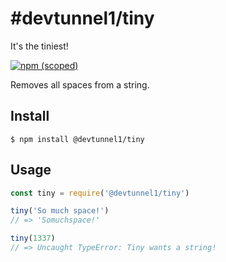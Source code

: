 # #devtunnel1/tiny

It's the tiniest!

[![npm (scoped)](https://img.shields.io/badge/npm-v1.0.0-blue)](https://github.com/devtunnel1/tiny)

Removes all spaces from a string.

## Install
```
$ npm install @devtunnel1/tiny
```

## Usage
```js
const tiny = require('@devtunnel1/tiny')

tiny('So much space!')
// => 'Somuchspace!'

tiny(1337)
// => Uncaught TypeError: Tiny wants a string!
```
